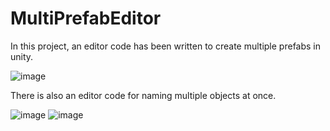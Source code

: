 # MultiPrefabEditor
In this project, an editor code has been written to create multiple prefabs in unity.

![image](https://user-images.githubusercontent.com/48649947/218384717-755ed9ab-c240-41a5-ab97-fb02e2a12f80.png)

There is also an editor code for naming multiple objects at once.

![image](https://user-images.githubusercontent.com/48649947/218384952-12f32f02-6d95-4a0e-ac92-2c1b4354e9a7.png)
![image](https://user-images.githubusercontent.com/48649947/218385116-f8687dc5-67fc-49ae-a2f7-b7aec54ea069.png)
